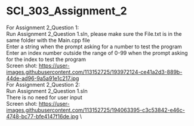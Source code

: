 # SCI_303_Assignment_2

For Assignment 2_Question 1:\
  Run Assignment 2_Question 1.sln, please make sure the File.txt is in the same folder with the Main.cpp file\
  Enter a string when the prompt asking for a number to test the program\
  Enter an index number outside the range of 0-99 when the prompt asking for the index to test the program\
  Screen shot: https://user-images.githubusercontent.com/113152725/193972124-ce41a2d3-889b-44de-ad96-9a5a91e1c217.jpg \
For Assignment 2_Question 2:\
   Run Assignment 2_Question 1.sln\
   There is no need for user input\
   Screen shot: https://user-images.githubusercontent.com/113152725/194063395-c3c53842-e46c-4748-bc77-bfe4147f16de.jpg \ 
